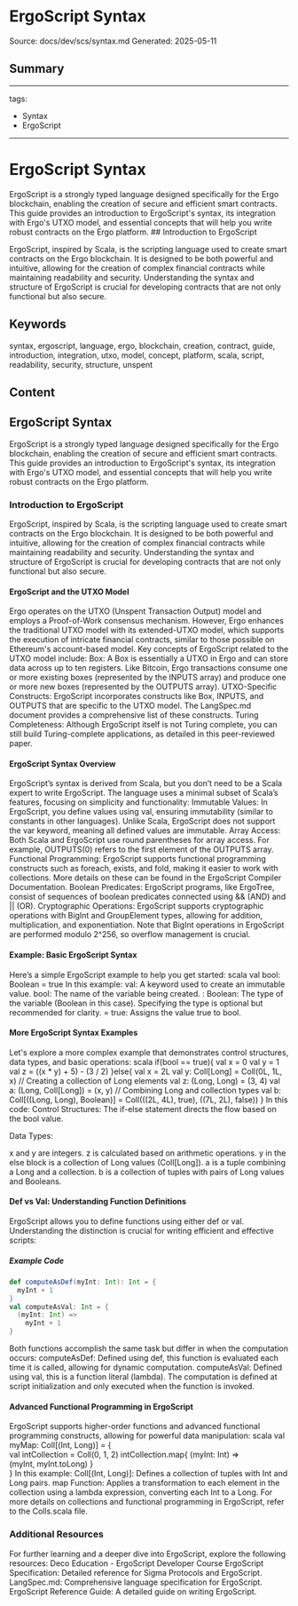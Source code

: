 # ErgoScript Syntax
Source: docs/dev/scs/syntax.md
Generated: 2025-05-11

## Summary
---
tags:
  - Syntax
  - ErgoScript
---
# ErgoScript Syntax

ErgoScript is a strongly typed language designed specifically for the Ergo blockchain, enabling the creation of secure and efficient smart contracts. This guide provides an introduction to ErgoScript's syntax, its integration with Ergo's UTXO model, and essential concepts that will help you write robust contracts on the Ergo platform. ## Introduction to ErgoScript

ErgoScript, inspired by Scala, is the scripting language used to create smart contracts on the Ergo blockchain. It is designed to be both powerful and intuitive, allowing for the creation of complex financial contracts while maintaining readability and security. Understanding the syntax and structure of ErgoScript is crucial for developing contracts that are not only functional but also secure.

## Keywords
syntax, ergoscript, language, ergo, blockchain, creation, contract, guide, introduction, integration, utxo, model, concept, platform, scala, script, readability, security, structure, unspent

## Content
## ErgoScript Syntax
ErgoScript is a strongly typed language designed specifically for the Ergo blockchain, enabling the creation of secure and efficient smart contracts. This guide provides an introduction to ErgoScript's syntax, its integration with Ergo's UTXO model, and essential concepts that will help you write robust contracts on the Ergo platform.

### Introduction to ErgoScript
ErgoScript, inspired by Scala, is the scripting language used to create smart contracts on the Ergo blockchain. It is designed to be both powerful and intuitive, allowing for the creation of complex financial contracts while maintaining readability and security. Understanding the syntax and structure of ErgoScript is crucial for developing contracts that are not only functional but also secure.

#### ErgoScript and the UTXO Model
Ergo operates on the UTXO (Unspent Transaction Output) model and employs a Proof-of-Work consensus mechanism. However, Ergo enhances the traditional UTXO model with its extended-UTXO model, which supports the execution of intricate financial contracts, similar to those possible on Ethereum's account-based model.
Key concepts of ErgoScript related to the UTXO model include:
Box: A Box is essentially a UTXO in Ergo and can store data across up to ten registers. Like Bitcoin, Ergo transactions consume one or more existing boxes (represented by the INPUTS array) and produce one or more new boxes (represented by the OUTPUTS array).
UTXO-Specific Constructs: ErgoScript incorporates constructs like Box, INPUTS, and OUTPUTS that are specific to the UTXO model. The LangSpec.md document provides a comprehensive list of these constructs.
Turing Completeness: Although ErgoScript itself is not Turing complete, you can still build Turing-complete applications, as detailed in this peer-reviewed paper.

#### ErgoScript Syntax Overview
ErgoScript’s syntax is derived from Scala, but you don’t need to be a Scala expert to write ErgoScript. The language uses a minimal subset of Scala’s features, focusing on simplicity and functionality:
Immutable Values: In ErgoScript, you define values using val, ensuring immutability (similar to constants in other languages). Unlike Scala, ErgoScript does not support the var keyword, meaning all defined values are immutable.
Array Access: Both Scala and ErgoScript use round parentheses for array access. For example, OUTPUTS(0) refers to the first element of the OUTPUTS array.
Functional Programming: ErgoScript supports functional programming constructs such as foreach, exists, and fold, making it easier to work with collections. More details on these can be found in the ErgoScript Compiler Documentation.
Boolean Predicates: ErgoScript programs, like ErgoTree, consist of sequences of boolean predicates connected using && (AND) and || (OR).
Cryptographic Operations: ErgoScript supports cryptographic operations with BigInt and GroupElement types, allowing for addition, multiplication, and exponentiation. Note that BigInt operations in ErgoScript are performed modulo 2^256, so overflow management is crucial.

#### Example: Basic ErgoScript Syntax
Here’s a simple ErgoScript example to help you get started:
scala
val bool: Boolean = true
In this example:
val: A keyword used to create an immutable value.
bool: The name of the variable being created.
: Boolean: The type of the variable (Boolean in this case). Specifying the type is optional but recommended for clarity.
= true: Assigns the value true to bool.

#### More ErgoScript Syntax Examples
Let's explore a more complex example that demonstrates control structures, data types, and basic operations:
scala
if(bool == true){
    val x = 0
    val y = 1
    val z = ((x * y) + 5) - (3 / 2)
}else{
    val x = 2L
    val y: Coll[Long]  = Coll(0L, 1L, x) // Creating a collection of Long elements
    val z: (Long, Long) = (3, 4)
    val a: (Long, Coll[Long]) = (x, y) // Combining Long and collection types
    val b: Coll[((Long, Long), Boolean)] = Coll(((2L, 4L), true), ((7L, 2L), false))
}
In this code:
Control Structures: The if-else statement directs the flow based on the bool value.

Data Types:

x and y are integers.
z is calculated based on arithmetic operations.
y in the else block is a collection of Long values (Coll[Long]).
a is a tuple combining a Long and a collection.
b is a collection of tuples with pairs of Long values and Booleans.

#### Def vs Val: Understanding Function Definitions
ErgoScript allows you to define functions using either def or val. Understanding the distinction is crucial for writing efficient and effective scripts:

##### Example Code
```scala
def computeAsDef(myInt: Int): Int = {
  myInt + 1
}
val computeAsVal: Int = {
  (myInt: Int) =>
    myInt + 1
}
```
Both functions accomplish the same task but differ in when the computation occurs:
computeAsDef: Defined using def, this function is evaluated each time it is called, allowing for dynamic computation.
computeAsVal: Defined using val, this is a function literal (lambda). The computation is defined at script initialization and only executed when the function is invoked.

#### Advanced Functional Programming in ErgoScript
ErgoScript supports higher-order functions and advanced functional programming constructs, allowing for powerful data manipulation:
scala
val myMap: Coll[(Int, Long)] = {      
  val intCollection = Coll(0, 1, 2)
  intCollection.map{
    (myInt: Int) =>                   
    (myInt, myInt.toLong)
  }                                      
}
In this example:
Coll[(Int, Long)]: Defines a collection of tuples with Int and Long pairs.
map Function: Applies a transformation to each element in the collection using a lambda expression, converting each Int to a Long.
For more details on collections and functional programming in ErgoScript, refer to the Colls.scala file.

### Additional Resources
For further learning and a deeper dive into ErgoScript, explore the following resources:
Deco Education - ErgoScript Developer Course
ErgoScript Specification: Detailed reference for Sigma Protocols and ErgoScript.
LangSpec.md: Comprehensive language specification for ErgoScript.
ErgoScript Reference Guide: A detailed guide on writing ErgoScript.
